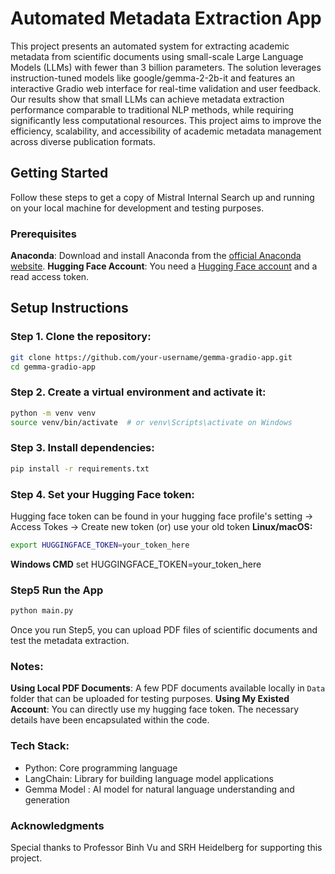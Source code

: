 # Automated Metadata Extraction App

This project presents an automated system for extracting academic metadata from scientific documents using small-scale Large Language Models (LLMs) with fewer than 3 billion parameters. The solution leverages instruction-tuned models like google/gemma-2-2b-it and features an interactive Gradio web interface for real-time validation and user feedback. Our results show that small LLMs can achieve metadata extraction performance comparable to traditional NLP methods, while requiring significantly less computational resources. This project aims to improve the efficiency, scalability, and accessibility of academic metadata management across diverse publication formats.

## Getting Started
Follow these steps to get a copy of Mistral Internal Search up and running on your local machine for development and testing purposes.

### Prerequisites
**Anaconda**: Download and install Anaconda from the [official Anaconda website](https://www.anaconda.com/products/individual).
**Hugging Face Account**: You need a [Hugging Face account](https://huggingface.co/) and a read access token.
  
## Setup Instructions

### Step 1. Clone the repository:
```bash
git clone https://github.com/your-username/gemma-gradio-app.git
cd gemma-gradio-app
```

### Step 2. Create a virtual environment and activate it:
```bash
python -m venv venv
source venv/bin/activate  # or venv\Scripts\activate on Windows
```

### Step 3. Install dependencies:
```bash
pip install -r requirements.txt
```

### Step 4. Set your Hugging Face token:
Hugging face token can be found in your hugging face profile's setting -> Access Tokes -> Create new token (or) use your old token
**Linux/macOS:**
```bash
export HUGGINGFACE_TOKEN=your_token_here
```
**Windows CMD**
set HUGGINGFACE_TOKEN=your_token_here

### Step5 Run the App

```bash
python main.py
```
Once you run Step5, you can upload PDF files of scientific documents and test the metadata extraction.

### Notes:
**Using Local PDF Documents**:
  A few PDF documents available locally in `Data` folder that can be uploaded for testing purposes.
**Using My Existed Account**:
  You can directly use my hugging face token. The necessary details have been encapsulated within the code.
  
### Tech Stack:
- Python: Core programming language
- LangChain: Library for building language model applications
- Gemma Model : AI model for natural language understanding and generation

### Acknowledgments
Special thanks to Professor Binh Vu and SRH Heidelberg for supporting this project.
